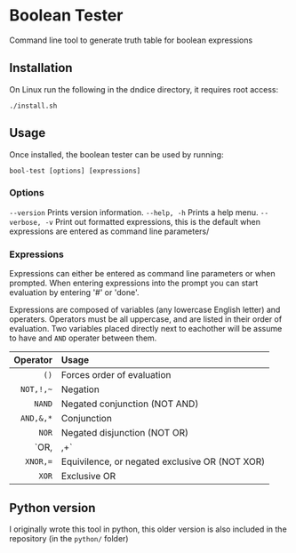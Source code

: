 # Boolean Tester
Command line tool to generate truth table for boolean expressions

## Installation
On Linux run the following in the dndice directory, it requires root access:

	./install.sh

## Usage
Once installed, the boolean tester can be used by running:

	bool-test [options] [expressions]


### Options
`--version`
Prints version information.
`--help, -h`
Prints a help menu.
`--verbose, -v`
Print out formatted expressions, this is the default when expressions are entered as command line parameters/


### Expressions
Expressions can either be entered as command line parameters or when prompted. When entering expressions into the prompt you can start evaluation by entering '#' or 'done'.

Expressions are composed of variables (any lowercase English letter) and operaters. Operators must be all uppercase, and are listed in their order of evaluation. Two variables placed directly next to eachother will be assume to have and `AND` operater between them.

| Operator  | Usage |
| --------: | :---- |
| `()`      | Forces order of evaluation |
| `NOT,!,~` | Negation |
| `NAND`    | Negated conjunction (NOT AND) |
| `AND,&,*` | Conjunction |
| `NOR`     | Negated disjunction (NOT OR) |
| `OR,|,+`  | Disjunction |
| `XNOR,=`  | Equivilence, or negated exclusive OR (NOT XOR) |
| `XOR`     | Exclusive OR |


## Python version
I originally wrote this tool in python, this older version is also included in the repository (in the `python/` folder)
